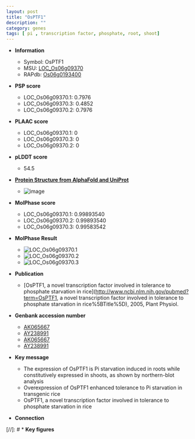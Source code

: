 ```yaml
---
layout: post
title: "OsPTF1"
description: ""
category: genes
tags: [ pi , transcription factor, phosphate, root, shoot]
---
```


* **Information**  
    + Symbol: OsPTF1  
    + MSU: [LOC_Os06g09370](http://rice.plantbiology.msu.edu/cgi-bin/ORF_infopage.cgi?orf=LOC_Os06g09370)  
    + RAPdb: [Os06g0193400](http://rapdb.dna.affrc.go.jp/viewer/gbrowse_details/irgsp1?name=Os06g0193400)  

* **PSP score**  
    + LOC_Os06g09370.1: 0.7976 
    + LOC_Os06g09370.3: 0.4852 
    + LOC_Os06g09370.2: 0.7976 

* **PLAAC score**  
    + LOC_Os06g09370.1: 0 
    + LOC_Os06g09370.3: 0 
    + LOC_Os06g09370.2: 0 

* **pLDDT score**
    + 54.5

* **[Protein Structure from AlphaFold and UniProt](https://www.uniprot.org/uniprotkb/Q69Y52/entry#structure)**
    + ![image](https://ricepsp.github.io/images/Q6/AF-Q69Y52-F1.png)

* **MolPhase score**
    + LOC_Os06g09370.1: 0.99893540
    + LOC_Os06g09370.2: 0.99893540
    + LOC_Os06g09370.3: 0.99583542

* **MolPhase Result**
    + ![LOC_Os06g09370.1](https://304243504.github.io/Pictures/LOC_Os06g/LOC_Os06g09370.1.png)
    + ![LOC_Os06g09370.2](https://304243504.github.io/Pictures/LOC_Os06g/LOC_Os06g09370.2.png)
    + ![LOC_Os06g09370.3](https://304243504.github.io/Pictures/LOC_Os06g/LOC_Os06g09370.3.png)

* **Publication**  
    + [OsPTF1, a novel transcription factor involved in tolerance to phosphate starvation in rice](http://www.ncbi.nlm.nih.gov/pubmed?term=OsPTF1, a novel transcription factor involved in tolerance to phosphate starvation in rice%5BTitle%5D), 2005, Plant Physiol.

* **Genbank accession number**  
    + [AK065667](http://www.ncbi.nlm.nih.gov/nuccore/AK065667)
    + [AY238991](http://www.ncbi.nlm.nih.gov/nuccore/AY238991)
    + [AK065667](http://www.ncbi.nlm.nih.gov/nuccore/AK065667)
    + [AY238991](http://www.ncbi.nlm.nih.gov/nuccore/AY238991)

* **Key message**  
    + The expression of OsPTF1 is Pi starvation induced in roots while constitutively expressed in shoots, as shown by northern-blot analysis
    + Overexpression of OsPTF1 enhanced tolerance to Pi starvation in transgenic rice
    + OsPTF1, a novel transcription factor involved in tolerance to phosphate starvation in rice

* **Connection**  

[//]: # * **Key figures**  


